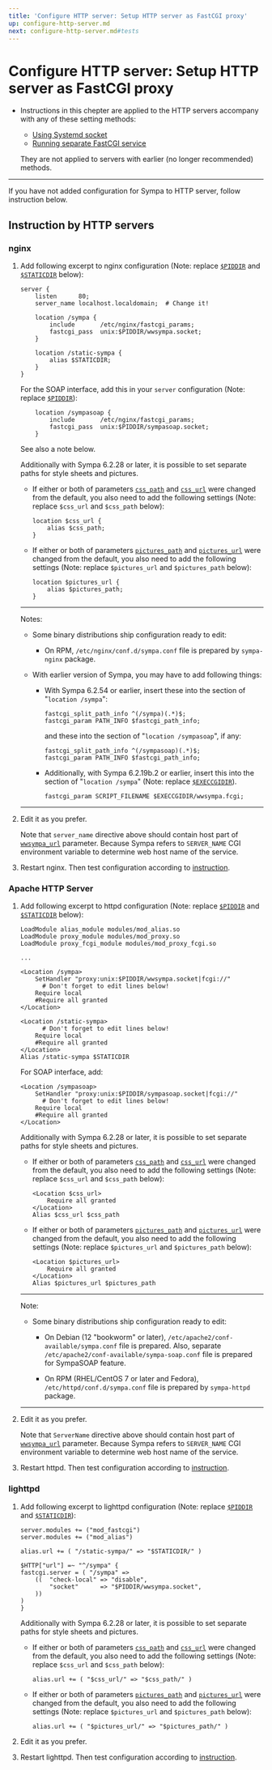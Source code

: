 ```yaml
---
title: 'Configure HTTP server: Setup HTTP server as FastCGI proxy'
up: configure-http-server.md
next: configure-http-server.md#tests
---
```


Configure HTTP server: Setup HTTP server as FastCGI proxy
=========================================================

  * Instructions in this chepter are applied to the HTTP servers
    accompany with any of these setting methods:

      - [Using Systemd socket](configure-http-server-systemdsocket.md)
      - [Running separate FastCGI service](configure-http-server-spawnfcgi.md)

    They are not applied to servers with earlier (no longer recommended)
    methods.

---

If you have not added configuration for Sympa to HTTP server, follow
instruction below.

Instruction by HTTP servers
---------------------------

### nginx

  1. Add following excerpt to nginx configuration (Note:
     replace [``$PIDDIR``](../layout.md#piddir) and
     [``$STATICDIR``](../layout.md#staticdir) below):
     ``` code
     server {
         listen      80;
         server_name localhost.localdomain;  # Change it!

         location /sympa {
             include       /etc/nginx/fastcgi_params;
             fastcgi_pass  unix:$PIDDIR/wwsympa.socket;
         }

         location /static-sympa {
             alias $STATICDIR;
         }
     }
     ```

     For the SOAP interface, add this in your ``server`` configuration (Note:
     replace [``$PIDDIR``](../layout.md#piddir)):
     ```code
         location /sympasoap {
             include       /etc/nginx/fastcgi_params;
             fastcgi_pass  unix:$PIDDIR/sympasoap.socket;
         }
     ```
     See also a note below.

     Additionally with Sympa 6.2.28 or later, it is possible to set
     separate paths for style sheets and pictures.

       - If either or both of parameters
         [`css_path`](/gpldoc/man/sympa_config.5.html#css_path) and
         [`css_url`](/gpldoc/man/sympa_config.5.html#css_url) were changed
         from the default, you also need to add the following settings
         (Note: replace `$css_url` and `$css_path` below):
         ``` code
         location $css_url {
             alias $css_path;
         }
         ```

       - If either or both of parameters
         [`pictures_path`](/gpldoc/man/sympa_config.5.html#pictures_path)
         and
         [`pictures_url`](/gpldoc/man/sympa_config.5.html#pictures_url)
         were changed from the default, you also need to add the following
         settings (Note: replace `$pictures_url` and `$pictures_path`
         below):
         ``` code
         location $pictures_url {
             alias $pictures_path;
         }
         ```

     ----
     Notes:

       * Some binary distributions ship configuration ready to edit:

           - On RPM, ``/etc/nginx/conf.d/sympa.conf`` file is prepared by
             ``sympa-nginx`` package.

       * With earlier version of Sympa, you may have to add following things:

           - With Sympa 6.2.54 or earlier, insert these into the section of
             "`location /sympa`":
             ``` code
             fastcgi_split_path_info ^(/sympa)(.*)$;
             fastcgi_param PATH_INFO $fastcgi_path_info;
             ```
             and these into the section of "`location /sympasoap`", if any:
             ``` code
             fastcgi_split_path_info ^(/sympasoap)(.*)$;
             fastcgi_param PATH_INFO $fastcgi_path_info;
             ```

           - Additionally, with Sympa 6.2.19b.2 or earlier, insert this
             into the section of "`location /sympa`" (Note:
             replace [``$EXECCGIDIR``](../layout.md#execcgidir)).
             ``` code
             fastcgi_param SCRIPT_FILENAME $EXECCGIDIR/wwsympa.fcgi;
             ```
     ----

  2. Edit it as you prefer.

     Note that ``server_name`` directive above should contain host part of
     [``wwsympa_url``](/gpldoc/man/sympa_config.5.html#wwsympa_url) parameter.
     Because
     Sympa refers to ``SERVER_NAME`` CGI environment variable to determine
     web host name of the service.

  3. Restart nginx.
     Then test configuration according to
     [instruction](configure-http-server.md#tests).

### Apache HTTP Server

  1. Add following excerpt to httpd configuration (Note:
     replace [``$PIDDIR``](../layout.md#piddir) and
     [``$STATICDIR``](../layout.md#staticdir) below):
     ``` code
     LoadModule alias_module modules/mod_alias.so
     LoadModule proxy_module modules/mod_proxy.so
     LoadModule proxy_fcgi_module modules/mod_proxy_fcgi.so

     ...

     <Location /sympa>
         SetHandler "proxy:unix:$PIDDIR/wwsympa.socket|fcgi://"
	       # Don't forget to edit lines below!
         Require local
         #Require all granted
     </Location>

     <Location /static-sympa>
	       # Don't forget to edit lines below!
         Require local
         #Require all granted
     </Location>
     Alias /static-sympa $STATICDIR
     ```

     For SOAP interface, add:

     ```
     <Location /sympasoap>
         SetHandler "proxy:unix:$PIDDIR/sympasoap.socket|fcgi://"
	       # Don't forget to edit lines below!
         Require local
         #Require all granted
     </Location>
     ```

     Additionally with Sympa 6.2.28 or later, it is possible to set
     separate paths for style sheets and pictures.

       - If either or both of parameters
         [`css_path`](/gpldoc/man/sympa_config.5.html#css_path) and
         [`css_url`](/gpldoc/man/sympa_config.5.html#css_url) were changed
         from the default, you also need to add the following settings
         (Note: replace `$css_url` and `$css_path` below):
         ``` code
         <Location $css_url>
             Require all granted
         </Location>
         Alias $css_url $css_path
         ```

       - If either or both of parameters
         [`pictures_path`](/gpldoc/man/sympa_config.5.html#pictures_path)
         and
         [`pictures_url`](/gpldoc/man/sympa_config.5.html#pictures_url)
         were changed from the default, you also need to add the following
         settings (Note: replace `$pictures_url` and `$pictures_path`
         below):
         ``` code
         <Location $pictures_url>
             Require all granted
         </Location>
         Alias $pictures_url $pictures_path
         ```

     ----
     Note:

       * Some binary distributions ship configuration ready to edit:

           - On Debian (12 "bookworm" or later),
             ``/etc/apache2/conf-available/sympa.conf`` file is prepared.
             Also, separate ``/etc/apache2/conf-available/sympa-soap.conf``
             file is prepared for SympaSOAP feature.

           - On RPM (RHEL/CentOS 7 or later and Fedora),
             ``/etc/httpd/conf.d/sympa.conf``
             file is prepared by ``sympa-httpd`` package.

     ----
  2. Edit it as you prefer.

     Note that ``ServerName`` directive above should contain host part of
     [``wwsympa_url``](/gpldoc/man/sympa_config.5.html#wwsympa_url) parameter.
     Because
     Sympa refers to ``SERVER_NAME`` CGI environment variable to determine
     web host name of the service.

  3. Restart httpd.
     Then test configuration according to
     [instruction](configure-http-server.md#tests).

### lighttpd

  1. Add following excerpt to lighttpd configuration (Note:
     replace [``$PIDDIR``](../layout.md#piddir) and
     [``$STATICDIR``](../layout.md#staticdir)):
     ```
     server.modules += ("mod_fastcgi")
     server.modules += ("mod_alias")

     alias.url += ( "/static-sympa/" => "$STATICDIR/" )

     $HTTP["url"] =~ "^/sympa" {
     fastcgi.server = ( "/sympa" =>
         ((  "check-local" => "disable",
             "socket"      => "$PIDDIR/wwsympa.socket",
         ))
     )
     }
     ```

     Additionally with Sympa 6.2.28 or later, it is possible to set
     separate paths for style sheets and pictures.

       - If either or both of parameters
         [`css_path`](/gpldoc/man/sympa_config.5.html#css_path) and
         [`css_url`](/gpldoc/man/sympa_config.5.html#css_url) were changed
         from the default, you also need to add the following settings
         (Note: replace `$css_url` and `$css_path` below):
         ``` code
         alias.url += ( "$css_url/" => "$css_path/" )
         ```

       - If either or both of parameters
         [`pictures_path`](/gpldoc/man/sympa_config.5.html#pictures_path)
         and
         [`pictures_url`](/gpldoc/man/sympa_config.5.html#pictures_url)
         were changed from the default, you also need to add the following
         settings (Note: replace `$pictures_url` and `$pictures_path`
         below):
         ``` code
         alias.url += ( "$pictures_url/" => "$pictures_path/" )
         ```

  2. Edit it as you prefer.

  3. Restart lighttpd.
     Then test configuration according to
     [instruction](configure-http-server.md#tests).

